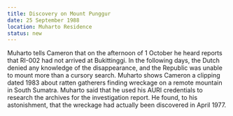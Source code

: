 ```yaml
---
title: Discovery on Mount Punggur
date: 25 September 1988
location: Muharto Residence
status: new
---
```


Muharto tells Cameron that on the afternoon of 1 October he heard reports that RI-002 had not arrived at Bukittinggi. In the following days, the Dutch denied any knowledge of the disappearance, and the Republic was unable to mount more than a cursory search. Muharto shows Cameron a clipping dated 1983 about ratten gatherers finding wreckage on a remote mountain in South Sumatra. Muharto said that he used his AURI credentials to research the archives for the investigation report. He found, to his astonishment, that the wreckage had actually been discovered in April 1977.
